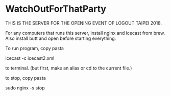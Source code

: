 # WatchOutForThatParty
THIS IS THE SERVER FOR THE OPENING EVENT OF LOGOUT TAIPEI 2018.


For any computers that runs this server, install nginx and icecast from brew. Also install butt and open before starting everything.

To run program, copy pasta 

icecast -c icecast2.xml

to terminal.
(but first, make an alias or cd to the current file.)

to stop, copy pasta

sudo nginx -s stop
